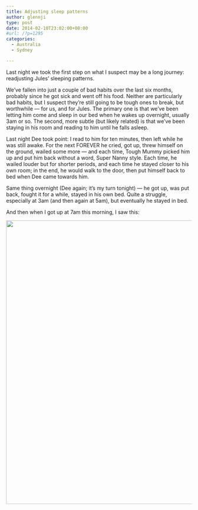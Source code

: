 ```yaml
---
title: Adjusting sleep patterns
author: glennji
type: post
date: 2014-02-10T23:02:00+00:00
#url: /?p=1295
categories:
  - Australia
  - Sydney

---
```

Last night we took the first step on what I suspect may be a long journey: readjusting Jules&#8217; sleeping patterns.
  
We&#8217;ve fallen into just a couple of bad habits over the last six months, probably since he got sick and went off his food. Neither are particularly bad habits, but I suspect they&#8217;re still going to be tough ones to break, but worthwhile &#8212; for us, and for Jules. The primary one is that we&#8217;ve been letting him come and sleep in our bed when he wakes up overnight, usually 3am or so. The second, more subtle (but likely related) is that we&#8217;ve been staying in his room and reading to him until he falls asleep.
  
Last night Dee took point: I read to him for ten minutes, then left while he was still awake. For the next FOREVER he cried, got up, threw himself on the ground, wailed some more &#8212; and each time, Tough Mummy picked him up and put him back without a word, Super Nanny style. Each time, he wailed louder but for shorter periods, and each time he stayed closer to his own room; in the end, he would walk to the door, then put himself back to bed when Dee came towards him.
  
Same thing overnight (Dee again; it&#8217;s my turn tonight) &#8212; he got up, was put back, fought it for a while, stayed in his own bed. Quite a struggle, especially at 3am (and then again at 5am), but eventually he stayed in bed.
  
And then when I got up at 7am this morning, I saw this:
  
<img src="/wp-content/uploads/2014/02/CameraZOOM-20140211070945625-med.jpg" alt="" width="1024" height="768" />
  
<!--more-->
